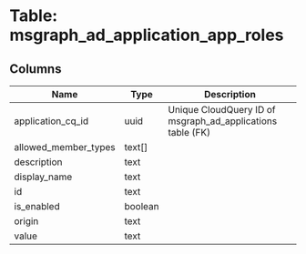 
# Table: msgraph_ad_application_app_roles

## Columns
| Name        | Type           | Description  |
| ------------- | ------------- | -----  |
|application_cq_id|uuid|Unique CloudQuery ID of msgraph_ad_applications table (FK)|
|allowed_member_types|text[]||
|description|text||
|display_name|text||
|id|text||
|is_enabled|boolean||
|origin|text||
|value|text||
